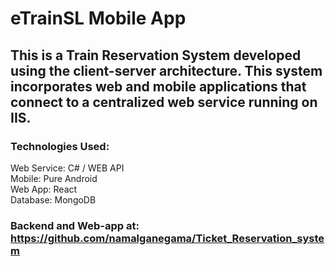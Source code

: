 # eTrainSL Mobile App

## This is a Train Reservation System developed using the client-server architecture. This system incorporates web and mobile applications that connect to a centralized web service running on IIS.

### Technologies Used:
Web Service: C# / WEB API <br />
Mobile: Pure Android <br />
Web App: React <br />
Database: MongoDB <br />

### Backend and Web-app at: https://github.com/namalganegama/Ticket_Reservation_system
